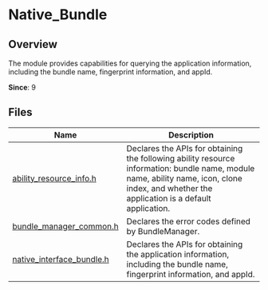 # Native_Bundle
<!--Kit: Ability Kit-->
<!--Subsystem: BundleManager-->
<!--Owner: @wanghang904-->
<!--Designer: @hanfeng6-->
<!--Tester: @kongjing2-->
<!--Adviser: @Brilliantry_Rui-->

## Overview

The module provides capabilities for querying the application information, including the bundle name, fingerprint information, and appId.

**Since**: 9
## Files

| Name| Description|
| -- | -- |
| [ability_resource_info.h](capi-ability-resource-info-h.md) | Declares the APIs for obtaining the following ability resource information: bundle name, module name, ability name, icon, clone index, and whether the application is a default application.|
| [bundle_manager_common.h](capi-bundle-manager-common-h.md) | Declares the error codes defined by BundleManager.|
| [native_interface_bundle.h](capi-native-interface-bundle-h.md) | Declares the APIs for obtaining the application information, including the bundle name, fingerprint information, and appId.|
